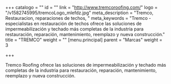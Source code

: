 +++
catalogo = ""
id = ""
link = "http://www.tremcoroofing.com/"
logo = "/v1582745995/tremcoLogo_mlefdz.jpg"
meta_description = "Tremco, Restauracion, reparaciones de techos, "
meta_keywords = "Tremco - especialistas en restauración de techos ofrece las soluciones de impermeabilización y techado más completas de la industria para restauración, reparación, mantenimiento, reemplazo y nueva construcción."
title = "TREMCO"
weight = ""
[menu.principal]
parent = "Marcas"
weight = 3

+++
  
Tremco Roofing ofrece las soluciones de impermeabilización y techado más completas de la industria para restauración, reparación, mantenimiento, reemplazo y nueva construcción.